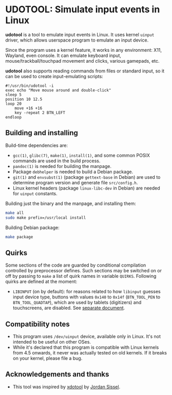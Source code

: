 # UDOTOOL: Simulate input events in Linux

**udotool** is a tool to emulate input events in Linux. It uses
kernel `uinput` driver, which allows userspace program to emulate
an input device.

Since the program uses a kernel feature, it works in any environment:
X11, Wayland, even console. It can emulate keyboard input,
mouse/trackball/touchpad movement and clicks, various gamepads, etc.

**udotool** also supports reading commands from files or standard
input, so it can be used to create input-emulating scripts:

```
#!/usr/bin/udotool -i
exec echo "Move mouse around and double-click"
sleep 5
position 10 12.5
loop 20
    move +16 +16
    key -repeat 2 BTN_LEFT
endloop
```

## Building and installing

Build-time dependencies are:

- `gcc(1)`, `glibc(7)`, `make(1)`, `install(1)`, and some common POSIX
  commands are used in the build process.
- `pandoc(1)` is needed for building the manpage.
- Package `debhelper` is needed to build a Debian package.
- `git(1)` and `envsubst(1)` (package `gettext-base` in Debian) are used to
  determine program version and generate file `src/config.h`.
- Linux kernel headers (package `linux-libc-dev` in Debian) are needed for
  `uinput` constants.

Building just the binary and the manpage, and installing them:

```sh
make all
sudo make prefix=/usr/local install
```

Building Debian package:

```sh
make package
```

## Quirks

Some sections of the code are guarded by conditional compilation controlled
by preprocessor defines. Such sections may be switched on or off by passing
to `make` a list of quirk names in variable `QUIRKS`. Following quirks are
defined at the moment:

- `LIBINPUT` (on by default): for reasons related to how `libinput` guesses
  input device type, buttons with values `0x140` to `0x14f` (`BTN_TOOL_PEN`
  to `BTN_TOOL_QUADTAP`), which are used by tablets (digitizers) and
  touchscreens, are disabled. See [separate document](doc/QUIRK-LIBINPUT.md).

## Compatibility notes

- This program uses `/dev/uinput` device, available only in Linux. It's
  not intended to be useful on other OSes.
- While it's declared that this program is compatible with Linux kernels
  from 4.5 onwards, it never was actually tested on old kernels. If it
  breaks on your kernel, please file a bug.

## Acknowledgements and thanks

- This tool was inspired by [xdotool](https://github.com/jordansissel/xdotool)
  by [Jordan Sissel](https://github.com/jordansissel).
